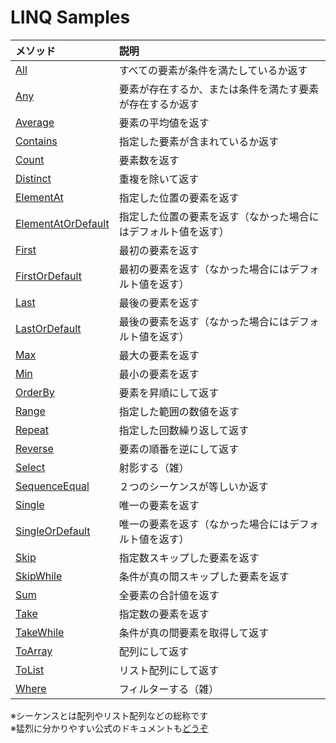 # LINQ Samples

| メソッド | 説明 |
|:---|:---|
| [All](https://github.com/mystasly48/Linq_Samples/blob/master/All.cs) | すべての要素が条件を満たしているか返す |
| [Any](https://github.com/mystasly48/Linq_Samples/blob/master/Any.cs) | 要素が存在するか、または条件を満たす要素が存在するか返す |
| [Average](https://github.com/mystasly48/Linq_Samples/blob/master/Average.cs) | 要素の平均値を返す |
| [Contains](https://github.com/mystasly48/Linq_Samples/blob/master/Contains.cs) | 指定した要素が含まれているか返す |
| [Count](https://github.com/mystasly48/Linq_Samples/blob/master/Count.cs) | 要素数を返す |
| [Distinct](https://github.com/mystasly48/Linq_Samples/blob/master/Distinct.cs) | 重複を除いて返す |
| [ElementAt](https://github.com/mystasly48/Linq_Samples/blob/master/ElementAt.cs) | 指定した位置の要素を返す |
| [ElementAtOrDefault](https://github.com/mystasly48/Linq_Samples/blob/master/ElementAtOrDefault.cs) | 指定した位置の要素を返す（なかった場合にはデフォルト値を返す） |
| [First](https://github.com/mystasly48/Linq_Samples/blob/master/First.cs) | 最初の要素を返す |
| [FirstOrDefault](https://github.com/mystasly48/Linq_Samples/blob/master/FirstOrDefault.cs) | 最初の要素を返す（なかった場合にはデフォルト値を返す） |
| [Last](https://github.com/mystasly48/Linq_Samples/blob/master/Last.cs) | 最後の要素を返す |
| [LastOrDefault](https://github.com/mystasly48/Linq_Samples/blob/master/LastOrDefault.cs) | 最後の要素を返す（なかった場合にはデフォルト値を返す） |
| [Max](https://github.com/mystasly48/Linq_Samples/blob/master/Max.cs) | 最大の要素を返す |
| [Min](https://github.com/mystasly48/Linq_Samples/blob/master/Min.cs) | 最小の要素を返す |
| [OrderBy](https://github.com/mystasly48/Linq_Samples/blob/master/OrderBy.cs) | 要素を昇順にして返す |
| [Range](https://github.com/mystasly48/Linq_Samples/blob/master/Range.cs) | 指定した範囲の数値を返す |
| [Repeat](https://github.com/mystasly48/Linq_Samples/blob/master/Repeat.cs) | 指定した回数繰り返して返す |
| [Reverse](https://github.com/mystasly48/Linq_Samples/blob/master/Reverse.cs) | 要素の順番を逆にして返す |
| [Select](https://github.com/mystasly48/Linq_Samples/blob/master/Select.cs) | 射影する（雑） |
| [SequenceEqual](https://github.com/mystasly48/Linq_Samples/blob/master/SequenceEqual.cs) | ２つのシーケンスが等しいか返す |
| [Single](https://github.com/mystasly48/Linq_Samples/blob/master/Single.cs) | 唯一の要素を返す |
| [SingleOrDefault](https://github.com/mystasly48/Linq_Samples/blob/master/SingleOrDefault.cs) | 唯一の要素を返す（なかった場合にはデフォルト値を返す） |
| [Skip](https://github.com/mystasly48/Linq_Samples/blob/master/Skip.cs) | 指定数スキップした要素を返す |
| [SkipWhile](https://github.com/mystasly48/Linq_Samples/blob/master/SkipWhile.cs) | 条件が真の間スキップした要素を返す |
| [Sum](https://github.com/mystasly48/Linq_Samples/blob/master/Sum.cs) | 全要素の合計値を返す |
| [Take](https://github.com/mystasly48/Linq_Samples/blob/master/Take.cs) | 指定数の要素を返す |
| [TakeWhile](https://github.com/mystasly48/Linq_Samples/blob/master/TakeWhile.cs) | 条件が真の間要素を取得して返す |
| [ToArray](https://github.com/mystasly48/Linq_Samples/blob/master/ToArray.cs) | 配列にして返す |
| [ToList](https://github.com/mystasly48/Linq_Samples/blob/master/ToList.cs) | リスト配列にして返す |
| [Where](https://github.com/mystasly48/Linq_Samples/blob/master/Where.cs) | フィルターする（雑） |

※シーケンスとは配列やリスト配列などの総称です  
※猛烈に分かりやすい公式のドキュメントも[どうぞ](https://msdn.microsoft.com/ja-jp/library/system.linq.enumerable(v=vs.110).aspx)  
